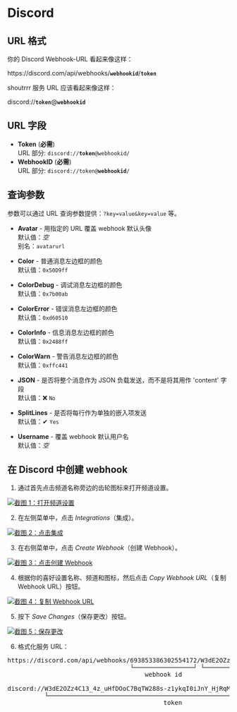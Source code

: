 # Discord

## URL 格式

你的 Discord Webhook-URL 看起来像这样：

<span class="bk">https<span>:</span>//discord<span>.com</span>/api/webhooks/**`webhookid`**/**`token`**</span>

shoutrrr 服务 URL 应该看起来像这样：

<span class="bk">discord://**`token`**@**`webhookid`**</span>

## URL 字段

- **Token** (**必需**)  
  URL 部分: <code class="service-url">discord://<strong>token</strong>@webhookid/</code>
- **WebhookID** (**必需**)  
  URL 部分: <code class="service-url">discord://token@<strong>webhookid</strong>/</code>

## 查询参数

参数可以通过 URL 查询参数提供：`?key=value&key=value` 等。

- **Avatar** - 用指定的 URL 覆盖 webhook 默认头像  
  默认值：_空_  
  别名：`avatarurl`

- **Color** - 普通消息左边框的颜色  
  默认值：`0x50D9ff`

- **ColorDebug** - 调试消息左边框的颜色  
  默认值：`0x7b00ab`

- **ColorError** - 错误消息左边框的颜色  
  默认值：`0xd60510`

- **ColorInfo** - 信息消息左边框的颜色  
  默认值：`0x2488ff`

- **ColorWarn** - 警告消息左边框的颜色  
  默认值：`0xffc441`

- **JSON** - 是否将整个消息作为 JSON 负载发送，而不是将其用作 'content' 字段  
  默认值：❌ `No`

- **SplitLines** - 是否将每行作为单独的嵌入项发送  
  默认值：✔ `Yes`

- **Username** - 覆盖 webhook 默认用户名  
  默认值：_空_

## 在 Discord 中创建 webhook

1. 通过首先点击频道名称旁边的齿轮图标来打开频道设置。

<a href="/image/discord/sc-1.png" target="_blank">
   <img src="/image/discord/sc-1.png" alt="截图 1：打开频道设置" />
</a>

2. 在左侧菜单中，点击 _Integrations_（集成）。

<a href="/image/discord/sc-2.png" target="_blank">
   <img src="/image/discord/sc-2.png" alt="截图 2：点击集成" />
</a>

3. 在右侧菜单中，点击 _Create Webhook_（创建 Webhook）。

<a href="/image/discord/sc-3.png" target="_blank">
   <img src="/image/discord/sc-3.png" alt="截图 3：点击创建 Webhook" />
</a>

4. 根据你的喜好设置名称、频道和图标，然后点击 _Copy Webhook URL_（复制 Webhook URL）按钮。

<a href="/image/discord/sc-4.png" target="_blank">
   <img src="/image/discord/sc-4.png" alt="截图 4：复制 Webhook URL" />
</a>

5. 按下 _Save Changes_（保存更改）按钮。

<a href="/image/discord/sc-5.png" target="_blank">
   <img src="/image/discord/sc-5.png" alt="截图 5：保存更改" />
</a>

6. 格式化服务 URL：

<pre class="bk">
https://discord.com/api/webhooks/693853386302554172/W3dE2OZz4C13_4z_uHfDOoC7BqTW288s-z1ykqI0iJnY_HjRqMGO8Sc7YDqvf_KVKjhJ
                                 └────────────────┘ └──────────────────────────────────────────────────────────────────┘
                                     webhook id                                    token

discord://W3dE2OZz4C13_4z_uHfDOoC7BqTW288s-z1ykqI0iJnY_HjRqMGO8Sc7YDqvf_KVKjhJ@693853386302554172
          └──────────────────────────────────────────────────────────────────┘ └────────────────┘
                                          token                                    webhook id
</pre>
